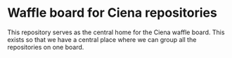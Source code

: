 # Waffle board for Ciena repositories

This repository serves as the central home for the Ciena waffle board. This exists so that we have a central place where we can group all the repositories on one board.

